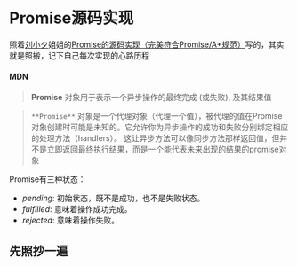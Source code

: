 # Promise源码实现

照着[刘小夕](https://github.com/YvetteLau)姐姐的[Promise的源码实现（完美符合Promise/A+规范）](https://github.com/YvetteLau/Blog/issues/2)写的，其实就是照搬，记下自己每次实现的心路历程

#### MDN

> **Promise** 对象用于表示一个异步操作的最终完成 (或失败), 及其结果值

> `**Promise**` 对象是一个代理对象（代理一个值），被代理的值在Promise对象创建时可能是未知的。它允许你为异步操作的成功和失败分别绑定相应的处理方法（handlers）。 这让异步方法可以像同步方法那样返回值，但并不是立即返回最终执行结果，而是一个能代表未来出现的结果的promise对象

Promise有三种状态：

- *pending*: 初始状态，既不是成功，也不是失败状态。
- *fulfilled*: 意味着操作成功完成。
- *rejected*: 意味着操作失败。


## 先照抄一遍

